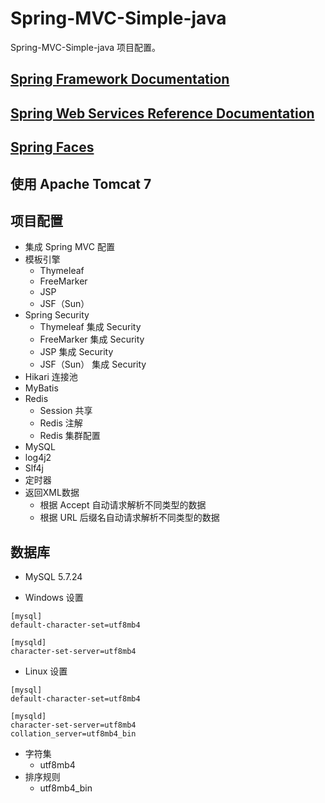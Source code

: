 # Spring-MVC-Simple-java
Spring-MVC-Simple-java 项目配置。

## [Spring Framework Documentation](https://docs.spring.io/spring/docs/current/spring-framework-reference/index.html)

## [Spring Web Services Reference Documentation](https://docs.spring.io/spring-ws/docs/current/reference/index.html)

## [Spring Faces](https://docs.spring.io/autorepo/docs/webflow/current/reference/html/spring-faces.html)

## 使用 Apache Tomcat 7

## 项目配置

- 集成 Spring MVC 配置
- 模板引擎
    - Thymeleaf
    - FreeMarker
    - JSP
    - JSF（Sun）
- Spring Security
    - Thymeleaf 集成 Security
    - FreeMarker 集成 Security
    - JSP 集成 Security
    - JSF（Sun） 集成 Security
- Hikari 连接池
- MyBatis
- Redis
    - Session 共享
    - Redis 注解
    - Redis 集群配置
- MySQL
- log4j2
- Slf4j
- 定时器
- 返回XML数据
    - 根据 Accept 自动请求解析不同类型的数据
    - 根据 URL 后缀名自动请求解析不同类型的数据

## 数据库

- MySQL 5.7.24

- Windows 设置
~~~
[mysql]
default-character-set=utf8mb4

[mysqld]
character-set-server=utf8mb4
~~~
- Linux 设置
~~~
[mysql]
default-character-set=utf8mb4

[mysqld]
character-set-server=utf8mb4
collation_server=utf8mb4_bin
~~~

- 字符集
    - utf8mb4
- 排序规则
    - utf8mb4_bin
